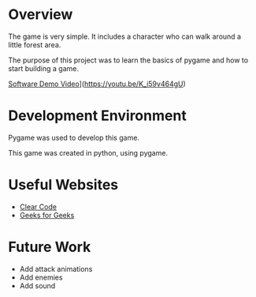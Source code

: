 # Overview

The game is very simple. It includes a character who can walk around a little forest area.

The purpose of this project was to learn the basics of pygame and how to start building a game.

[Software Demo Video](http://youtube.link.goes.here)](https://youtu.be/K_i59v464gU)

# Development Environment

Pygame was used to develop this game.

This game was created in python, using pygame.

# Useful Websites

* [Clear Code](https://www.youtube.com/watch?v=QU1pPzEGrqw)
* [Geeks for Geeks](https://www.geeksforgeeks.org/introduction-to-pygame/)

# Future Work

* Add attack animations
* Add enemies
* Add sound
